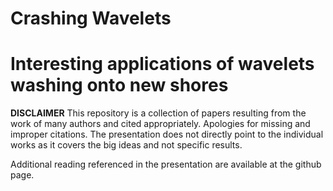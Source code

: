 # Crashing Wavelets

Interesting applications of wavelets washing onto new shores
============================================================

**DISCLAIMER** This repository is a collection of papers resulting from the work of many authors and cited appropriately. Apologies for missing and improper citations. The presentation does not directly point to the individual works as it covers the big ideas and not specific results.

Additional reading referenced in the presentation are available at the github page.
